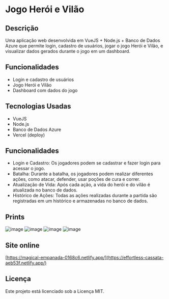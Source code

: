 # Jogo Herói e Vilão

## Descrição
Uma aplicação web desenvolvida em VueJS + Node.js + Banco de Dados Azure que permite login, cadastro de usuários, jogar o jogo Herói e Vilão, e visualizar dados gerados durante o jogo em um dashboard.

## Funcionalidades
- Login e cadastro de usuários
- Jogo Herói e Vilão
- Dashboard com dados do jogo

## Tecnologias Usadas
- VueJS
- Node.js
- Banco de Dados Azure
- Vercel (deploy)

## Funcionalidades
- Login e Cadastro: Os jogadores podem se cadastrar e fazer login para acessar o jogo.
- Batalha: Durante a batalha, os jogadores podem realizar diferentes ações, como atacar, defender, usar poções de cura e correr.
- Atualização de Vida: Após cada ação, a vida do herói e do vilão é atualizada no banco de dados.
- Histórico de Ações: Todas as ações realizadas durante a partida são registradas em um histórico e armazenadas no banco de dados.

## Prints
![image](https://github.com/VNCSbpuhl/Prova-2/assets/141787258/3d8b40a1-54a7-4f45-becf-0ddeb8cbc02d)
![image](https://github.com/VNCSbpuhl/Prova-2/assets/141787258/0ab66f06-cbd2-4cd3-80a7-65725a31cc79)
![image](https://github.com/VNCSbpuhl/Prova-2/assets/141787258/9324a852-abe8-46b8-876f-e46973a89abf)
![image](https://github.com/VNCSbpuhl/Prova-2/assets/141787258/74976ef3-5fa2-4479-b76a-c63ccb964446)

## Site online
[https://magical-empanada-0168c6.netlify.app/](https://effortless-cassata-aeb53f.netlify.app/)

## Licença
Este projeto está licenciado sob a Licença MIT.


